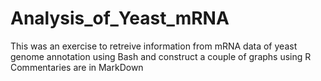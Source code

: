 # Analysis_of_Yeast_mRNA
This was an exercise to retreive information from mRNA data of yeast genome annotation using Bash and construct a couple of graphs using R 
Commentaries are in MarkDown
